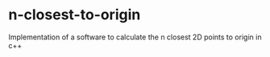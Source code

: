 # n-closest-to-origin
Implementation of a software to calculate the n closest 2D points to origin in c++
